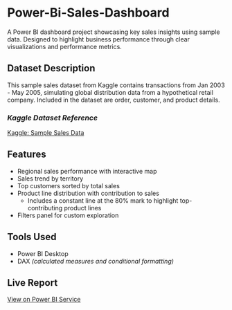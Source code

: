 # Power-Bi-Sales-Dashboard
A Power BI dashboard project showcasing key sales insights using sample data. Designed to highlight business performance through clear visualizations and performance metrics.


## Dataset Description
This sample sales dataset from Kaggle contains transactions from Jan 2003 - May 2005, simulating global distribution data from a hypothetical retail company. Included in the dataset are order, customer, and product details.

### *Kaggle Dataset Reference*
[Kaggle: Sample Sales Data](https://www.kaggle.com/datasets/kyanyoga/sample-sales-data?resource=download)

## Features
- Regional sales performance with interactive map
- Sales trend by territory
- Top customers sorted by total sales
- Product line distribution with contribution to sales
  - Includes a constant line at the 80% mark to highlight top-contributing product lines
- Filters panel for custom exploration

## Tools Used
- Power BI Desktop
- DAX _(calculated measures and conditional formatting)_

## Live Report
[View on Power BI Service](#) <!-- Replace with actual link once published -->

